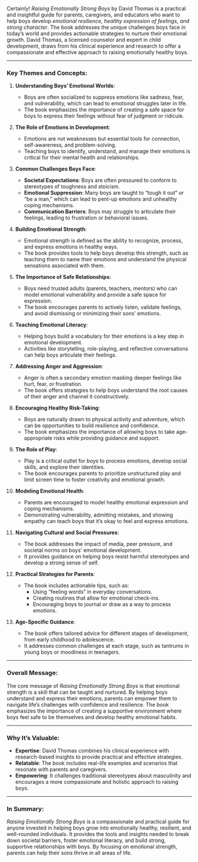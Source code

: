 
Certainly! _Raising Emotionally Strong Boys_ by David Thomas is a practical and insightful guide for parents, caregivers, and educators who want to help boys develop *emotional resilience, healthy expression of feelings, and strong character*. The book addresses the unique challenges boys face in today’s world and provides actionable strategies to nurture their emotional growth. David Thomas, a licensed counselor and expert in child development, draws from his clinical experience and research to offer a compassionate and effective approach to raising emotionally healthy boys.

---

### Key Themes and Concepts:

1. **Understanding Boys’ Emotional Worlds**:
    
    - Boys are often socialized to suppress emotions like sadness, fear, and vulnerability, which can lead to emotional struggles later in life.
    - The book emphasizes the importance of creating a safe space for boys to express their feelings without fear of judgment or ridicule.
        
2. **The Role of Emotions in Development**:
    
    - Emotions are not weaknesses but essential tools for connection, self-awareness, and problem-solving.
    - Teaching boys to identify, understand, and manage their emotions is critical for their mental health and relationships.
        
3. **Common Challenges Boys Face**:
    
    - **Societal Expectations**: Boys are often pressured to conform to stereotypes of toughness and stoicism.
    - **Emotional Suppression**: Many boys are taught to “tough it out” or “be a man,” which can lead to pent-up emotions and unhealthy coping mechanisms.
    - **Communication Barriers**: Boys may struggle to articulate their feelings, leading to frustration or behavioral issues.
        
4. **Building Emotional Strength**:
    
    - Emotional strength is defined as the ability to recognize, process, and express emotions in healthy ways.
    - The book provides tools to help boys develop this strength, such as teaching them to name their emotions and understand the physical sensations associated with them.
        
5. **The Importance of Safe Relationships**:
    
    - Boys need trusted adults (parents, teachers, mentors) who can model emotional vulnerability and provide a safe space for expression.
    - The book encourages parents to actively listen, validate feelings, and avoid dismissing or minimizing their sons’ emotions.
        
6. **Teaching Emotional Literacy**:
    
    - Helping boys build a vocabulary for their emotions is a key step in emotional development.
    - Activities like storytelling, role-playing, and reflective conversations can help boys articulate their feelings.
        
7. **Addressing Anger and Aggression**:
    
    - Anger is often a secondary emotion masking deeper feelings like hurt, fear, or frustration.
    - The book offers strategies to help boys understand the root causes of their anger and channel it constructively.
        
8. **Encouraging Healthy Risk-Taking**:
    
    - Boys are naturally drawn to physical activity and adventure, which can be opportunities to build resilience and confidence.
    - The book emphasizes the importance of allowing boys to take age-appropriate risks while providing guidance and support.
        
9. **The Role of Play**:
    
    - Play is a critical outlet for boys to process emotions, develop social skills, and explore their identities.
    - The book encourages parents to prioritize unstructured play and limit screen time to foster creativity and emotional growth.
        
10. **Modeling Emotional Health**:
    
    - Parents are encouraged to model healthy emotional expression and coping mechanisms.
    - Demonstrating vulnerability, admitting mistakes, and showing empathy can teach boys that it’s okay to feel and express emotions.
        
11. **Navigating Cultural and Social Pressures**:
    
    - The book addresses the impact of media, peer pressure, and societal norms on boys’ emotional development.
    - It provides guidance on helping boys resist harmful stereotypes and develop a strong sense of self.
        
12. **Practical Strategies for Parents**:
    
    - The book includes actionable tips, such as:
        - Using “feeling words” in everyday conversations.
        - Creating routines that allow for emotional check-ins.
        - Encouraging boys to journal or draw as a way to process emotions.
            
13. **Age-Specific Guidance**:
    
    - The book offers tailored advice for different stages of development, from early childhood to adolescence.
    - It addresses common challenges at each stage, such as tantrums in young boys or moodiness in teenagers.
        

---

### Overall Message:

The core message of _Raising Emotionally Strong Boys_ is that emotional strength is a skill that can be taught and nurtured. By helping boys understand and express their emotions, parents can empower them to navigate life’s challenges with confidence and resilience. The book emphasizes the importance of creating a supportive environment where boys feel safe to be themselves and develop healthy emotional habits.

---

### Why It’s Valuable:

- **Expertise**: David Thomas combines his clinical experience with research-based insights to provide practical and effective strategies.
- **Relatable**: The book includes real-life examples and scenarios that resonate with parents and caregivers.
- **Empowering**: It challenges traditional stereotypes about masculinity and encourages a more compassionate and holistic approach to raising boys.

---

### In Summary:

_Raising Emotionally Strong Boys_ is a compassionate and practical guide for anyone invested in helping boys grow into emotionally healthy, resilient, and well-rounded individuals. It provides the tools and insights needed to break down societal barriers, foster emotional literacy, and build strong, supportive relationships with boys. By focusing on emotional strength, parents can help their sons thrive in all areas of life.